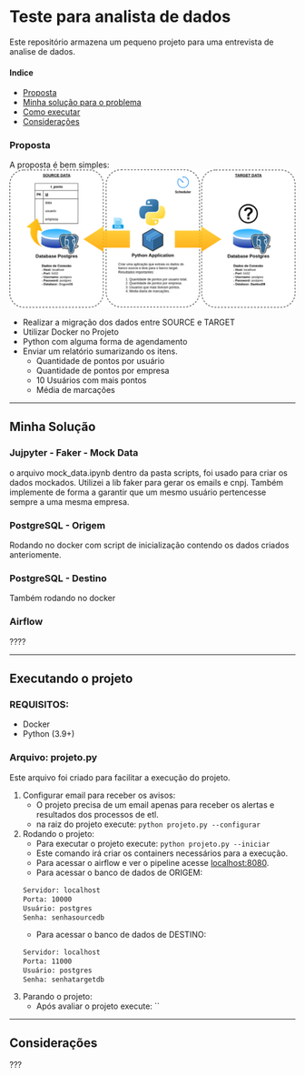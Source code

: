 # Teste para analista de dados

Este repositório armazena um pequeno projeto para uma entrevista de analise de dados.

#### Indice

- [Proposta](#proposta)
- [Minha solução para o problema](#minha-solução)
- [Como executar](#executando-o-projeto)
- [Considerações](#considerações)

### Proposta
A proposta é bem simples:
![image](_assets/image/tarefa.png)

- Realizar a migração dos dados entre SOURCE e TARGET
- Utilizar Docker no Projeto
- Python com alguma forma de agendamento
- Enviar um relatório sumarizando os itens.
  - Quantidade de pontos por usuário
  - Quantidade de pontos por empresa
  - 10 Usuários com mais pontos
  - Média de marcações

---
## Minha Solução
### Jujpyter - Faker - Mock Data
o arquivo mock_data.ipynb dentro da pasta scripts, foi usado para criar os dados mockados.
Utilizei a lib faker para gerar os emails e cnpj.
Também implemente de forma a garantir que um mesmo usuário pertencesse sempre a uma mesma empresa.

### PostgreSQL - Origem
Rodando no docker com script de inicialização contendo os dados criados anteriomente.

### PostgreSQL - Destino
Também rodando no docker 

### Airflow
????

---
## Executando o projeto

### REQUISITOS:
 - Docker
 - Python (3.9+) 

### Arquivo: **projeto.py**

Este arquivo foi criado para facilitar a execução do projeto.

1. Configurar email  para receber os avisos:
   - O projeto precisa de um email apenas para receber os alertas e resultados dos processos de etl.
   - na raiz do projeto execute: `python projeto.py --configurar`
2. Rodando o projeto:
   - Para executar o projeto execute: `python projeto.py --iniciar`
   - Este comando irá criar os containers necessários para a execução.
   - Para acessar o airflow e ver o pipeline acesse [localhost:8080](http://localhost:8080).
   - Para acessar o banco de dados de ORIGEM:
   ```shell
   Servidor: localhost
   Porta: 10000
   Usuário: postgres
   Senha: senhasourcedb
   ```
   - Para acessar o banco de dados de DESTINO:
   ```shell
   Servidor: localhost
   Porta: 11000
   Usuário: postgres
   Senha: senhatargetdb
   ```
3. Parando o projeto:
   - Após avaliar o projeto execute: ``

---
## Considerações
???
